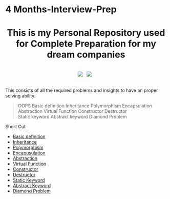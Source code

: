 # 4 Months-Interview-Prep
<h1 align="center"><b>This is my Personal Repository used for Complete Preparation for my dream companies</b></h1>
</br>

<div align="center">
<img src="https://img.shields.io/badge/language-java-blue">&nbsp;&nbsp;
<img src="https://img.shields.io/badge/update-daily-green">&nbsp;&nbsp;
</div>
</br>

This consists of all the required problems and insights to have an proper solving ability.


> OOPS
Basic definition 
Inheritance 
Polymorphism 
Encapsulation 
Abstraction 
Virtual Function
Constructor
Destructor   
Static keyword
Abstract keyword 
Diamond Problem 

Short Cut 

- [Basic definition](https://www.techtarget.com/searchapparchitecture/definition/object-oriented-programming-OOP)    
- [Inheritance]()    
- [Polymorphism]()    
- [Encapusulation]()    
- [Abstraction]()    
- [Virtual Function]()    
- [Constructor]()    
- [Destructor]()    
- [Static Keyword]()    
- [Abstract Keyword]()    
- [Diamond Problem]()    







